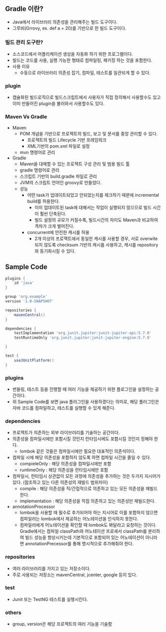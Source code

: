 ## Gradle 이란?
- Java에서 라이브러리 의존성을 관리해주는 빌드 도구이다.
- 그루비(Grrovy, ex. def a = 20)를 기반으로 한 빌드 도구이다.

### 빌드 관리 도구란?
- 소스코드에서 어플리케이션 생성을 자동화 하기 위한 프로그램이다. 
- 빌드는 코드를 사용, 실행 가능한 형태로 컴파일링, 패키징 하는 것을 포함한다.
- 사용 이유
  - 수동으로 라이브러리 의존성 잡기, 컴파일, 테스트를 일관되게 할 수 있다.

### plugin 
- 캡슐화된 빌드로직으로 빌드스크립트에서 사용자가 직접 정의해서 사용할수도 있고
이미 만들어진 plugin을 불러와서 사용할수도 있다.

### Maven Vs Gradle
- Maven 
  - POM 개념을 기반으로 프로젝트의 빌드, 보고 및 문서를 중앙 관리할 수 있다.
    - 프로젝트의 빌드 Lifecycle 기반 프레임워크
    - XML기반의 pom.xml 파일로 설정
  - mvn 명령어로 관리
- Gradle
  - Maven을 대체할 수 있는 프로젝트 구성 관리 및 범용 빌드 툴
  - gradle 명령어로 관리
  - 스크립트 기반의 build.gradle 파일로 관리
  - JVM의 스크립트 언어인 groovy로 만들었다.
  - 성능
    - 어떤 task가 업데이트되었고 안되었는지를 체크하기 때문에 incremental build를 허용한다.
      - 이미 업데이트된 task에 대해서는 작업이 실행되지 않으므로 빌드 시간이 훨씬 단축된다.
      - 빌드 설정의 규모가 커질수록, 빌드시간의 차이도 Maven과 비교하여 격차가 크게 벌어진다.
    - concurrent에 안전한 캐시를 허용
      - 2개 이상의 프로젝트에서 동일한 캐시를 사용할 경우, 서로 overwite되지 않도록 checksum 기반의 캐시를
사용하고, 캐시를 repository와 동기화시킬 수 있다.

## Sample Code
```groovy
plugins {
    id 'java'
}

group 'org.example'
version '1.0-SNAPSHOT'

repositories {
    mavenCentral()
}

dependencies {
    testImplementation 'org.junit.jupiter:junit-jupiter-api:5.7.0'
    testRuntimeOnly 'org.junit.jupiter:junit-jupiter-engine:5.7.0'

}

test {
    useJUnitPlatform()
}
```

### plugins
- 번들링, 테스트 등을 진행할 때 여러 기능을 제공하기 위한 플로그인을 설정하는 공간이다.
- 위 Sample Code를 보면 java 플러그인을 사용하겠다는 의미로, 해당 플러그인은 자바 코드를 컴파일하고, 테스트를
실행할 수 있게 해준다.

### dependencies
- 프로젝트가 의존하는 외부 라이브러리를 기술하는 공간이다.
- 의존성을 컴파일시에만 포함시킬 것인지 런타임시에도 포함시킬 것인지 정해야 한다.
  - lombok 같은 것들은 컴파일시에만 필요한 대표적인 의존석이다.
- 컴파일 시에 해당 의존성을 포함하지 않도록 하면 컴파일 시간을 줄일 수 있다.
  - compieleOnly : 해당 의존성을 컴파일시에만 포함
  - runtimeOnly : 해당 의존성을 런타임시에만 포함
- 컴파일시, 런타임시 상관없이 모든 과정에 의존성을 추가하는 것은 두가지 지시어가 있다.
  (참조하고 있는 다른 의존성의 재빌드 범위차이)
  - compile : 해당 의존성을 직/간접적으로 의존하고 있는 모든 의존성을 재빌드한다.
  - implementation : 해당 의존성을 직접 의존하고 있는 의존성만 재빌드한다.
- annotationProcessor
  - lombok을 사용할 때 필수로 추가되어야 하는 지시어로 이를 포함하지 않으면
컴파일러는 lombok에서 제공하는 어노테이션을 인식하지 못한다.
  - 컴파일러에게 어노테이션을 확인할 때 lombok도 봐달라고 요청하는 것이다. Gradle에서는 컴파일
classPath와 어노테이션 프로세서 classPath를 분리하여 빌드 성능을 향상시키는데 기본적으로 포함되어 있는
어노테이션이 아니라면 annotationPrecessor를 통해 명시적으로 추가해줘야 한다.

### repositories
- 여러 라이브러리를 가지고 있는 저장소이다.
- 주로 사용되는 저장소는 mavenCentral, jcenter, google 등이 있다.

### test
- Junit 또는 TestNG 테스트를 실행시킨다.

### others
- group, version은 해당 프로젝트의 여러 기능을 기술함






